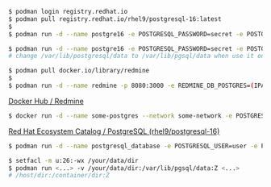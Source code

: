 
```bash
$ podman login registry.redhat.io
$ podman pull registry.redhat.io/rhel9/postgresql-16:latest
$
$ podman run -d --name postgre16 -e POSTGRESQL_PASSWORD=secret -e POSTGRESQL_USER=redmine -e POSTGRESQL_DATABASE=redmine -p 5432:5432 rhel9/postgresql-16:latest

$ podman run -d --name postgre16 -e POSTGRESQL_PASSWORD=secret -e POSTGRESQL_USER=redmine -e POSTGRESQL_DATABASE=redmine -p 5432:5432 -v /home/unknown/redmine/data:/var/lib/postgresql/data:Z registry.redhat.io/rhel9/postgresql-16:latest
# change /var/lib/postgresql/data to /var/lib/pgsql/data when use it on Openshift
```

```bash
$ podman pull docker.io/library/redmine
$
$ podman run -d --name redmine -p 8080:3000 -e REDMINE_DB_POSTGRES=(IPADDRESS) -e REDMINE_DB_USERNAME=redmine -e REDMINE_DB_PASSWORD=secret docker.io/library/redmine
```


[Docker Hub / Redmine](https://hub.docker.com/_/redmine)  
```bash
$ docker run -d --name some-postgres --network some-network -e POSTGRES_PASSWORD=secret -e POSTGRES_USER=redmine postgres
```  

[Red Hat Ecosystem Catalog / PostgreSQL (rhel9/postgresql-16)](https://catalog.redhat.com/software/containers/rhel9/postgresql-16/657b03866783e1b1fb87e142?container-tabs=overview)  

```bash
$ podman run -d --name postgresql_database -e POSTGRESQL_USER=user -e POSTGRESQL_PASSWORD=pass -e POSTGRESQL_DATABASE=db -p 5432:5432 rhel8/postgresql-16

$ setfacl -m u:26:-wx /your/data/dir
$ podman run <...> -v /your/data/dir:/var/lib/pgsql/data:Z <...>
# /host/dir:/container/dir:Z
```  

